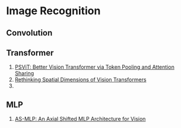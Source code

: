 # Image Recognition
## Convolution


## Transformer
1. [PSViT: Better Vision Transformer via Token Pooling and Attention Sharing](https://arxiv.org/abs/2108.03428)
2. [Rethinking Spatial Dimensions of Vision Transformers](https://arxiv.org/abs/2103.16302)
3. 

## MLP
1. [AS-MLP: An Axial Shifted MLP Architecture for Vision](https://arxiv.org/abs/2107.08391)



